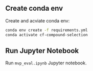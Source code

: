 ## Create conda env

Create and acviate conda env:
```sh
conda env create -f requirements.yml
conda activate cf-compound-selection
```

## Run Jupyter Notebook

Run `mvp_eval.ipynb` Jupyter notebook.